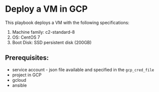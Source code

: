 # Deploy a VM in GCP

This playbook deploys a VM with the following specifications:

1. Machine family: c2-standard-8
2. OS: CentOS 7
3. Boot Disk: SSD persistent disk (200GB)

## Prerequisites:
- service account - json file available and specified in the `gcp_cred_file`
- project in GCP
- gcloud
- ansible
